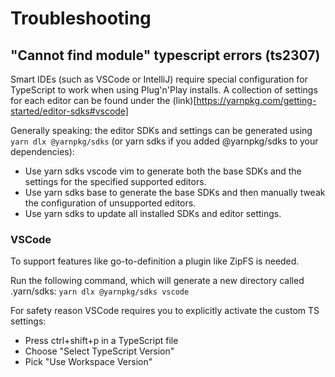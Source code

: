 
# Troubleshooting

## "Cannot find module" typescript errors (ts2307)

Smart IDEs (such as VSCode or IntelliJ) require special configuration for TypeScript to work when using Plug'n'Play installs.
A collection of settings for each editor can be found under the (link)[https://yarnpkg.com/getting-started/editor-sdks#vscode]

Generally speaking: the editor SDKs and settings can be generated using `yarn dlx @yarnpkg/sdks` (or yarn sdks if you added @yarnpkg/sdks to your dependencies):
- Use yarn sdks vscode vim to generate both the base SDKs and the settings for the specified supported editors.
- Use yarn sdks base to generate the base SDKs and then manually tweak the configuration of unsupported editors.
- Use yarn sdks to update all installed SDKs and editor settings.


### VSCode

To support features like go-to-definition a plugin like ZipFS is needed.

Run the following command, which will generate a new directory called .yarn/sdks:
`yarn dlx @yarnpkg/sdks vscode`

For safety reason VSCode requires you to explicitly activate the custom TS settings:

- Press ctrl+shift+p in a TypeScript file
- Choose "Select TypeScript Version"
- Pick "Use Workspace Version"